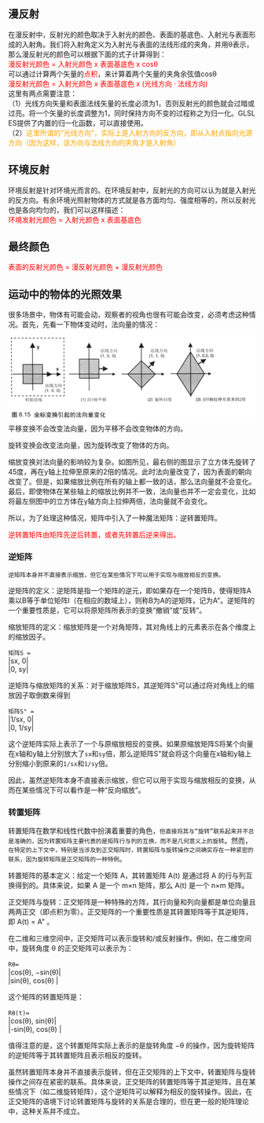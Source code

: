 ## 漫反射

在漫反射中，反射光的颜色取决于入射光的颜色、表面的基底色、入射光与表面形成的入射角。我们将入射角定义为入射光与表面的法线形成的夹角，并用θ表示，那么漫反射光的颜色可以根据下面的式子计算得到：   
<font color=red>漫反射光颜色 = 入射光颜色 x 表面基底色 x cosθ</font>   
可以通过计算两个矢量的<font color=red>点积</font>，来计算着两个矢量的夹角余弦值cosθ      
<font color=red>漫反射光颜色 = 入射光颜色 x 表面基底色 x (光线方向 · 法线方向)</font>     
这里有两点需要注意：    
（1）光线方向矢量和表面法线矢量的长度必须为1，否则反射光的颜色就会过暗或过亮。将一个矢量的长度调整为1，同时保持方向不变的过程称之为归一化。GLSL ES提供了内置的归一化函数，可以直接使用。    
（2）<font color=orange>这里所谓的“光线方向”，实际上是入射方向的反方向，即从入射点指向光源方向（因为这样，该方向与法线方向的夹角才是入射角）</font>    


## 环境反射
环境反射是针对环境光而言的。在环境反射中，反射光的方向可以认为就是入射光的反方向。有余环境光照射物体的方式就是各方面均匀、强度相等的，所以反射光也是各向均匀的，我们可以这样描述：   
<font color=red>环境发射光颜色 = 入射光颜色 x 表面基底色</font>     


## 最终颜色 
<font color=red>表面的反射光颜色 = 漫反射光颜色 + 漫反射光颜色</font>   

## 运动中的物体的光照效果
很多场景中，物体有可能会动，观察者的视角也很有可能会改变，必须考虑这种情况。首先，先看一下物体变动时，法向量的情况：   
![image](./img/normalChange.png)
平移变换不会改变法向量，因为平移不会改变物体的方向。   

旋转变换会改变法向量，因为旋转改变了物体的方向。    

缩放变换对法向量的影响较为复杂。如图所见，最右侧的图显示了立方体先旋转了45度，再在y轴上拉伸至原来的2倍的情况。此时法向量改变了，因为表面的朝向改变了。但是，如果缩放比例在所有的轴上都一致的话，那么法向量就不会变化。最后，即使物体在某些轴上的缩放比例并不一致，法向量也并不一定会变化，比如将最左侧图中的立方体在y轴方向上拉伸两倍，法向量就不会变化。       

所以，为了处理这种情况，矩阵中引入了一种魔法矩阵：逆转置矩阵。   

<font color=red>逆转置矩阵由矩阵先逆后转置，或者先转置后逆来得出。</font>  

### 逆矩阵

`逆矩阵本身并不直接表示缩放，但它在某些情况下可以用于实现与缩放相反的变换。`       

逆矩阵的定义：逆矩阵是指一个矩阵的逆元，即如果存在一个矩阵B，使得矩阵A乘以B等于单位矩阵I（在相应的数域上），则称B为A的逆矩阵，记为A"。逆矩阵的一个重要性质是，它可以将原矩阵所表示的变换“撤销”或“反转”。 

缩放矩阵的定义：缩放矩阵是一个对角矩阵，其对角线上的元素表示在各个维度上的缩放因子。   

`矩阵S =  `  
|sx, 0|        
|0, sy|       

逆矩阵与缩放矩阵的关系：对于缩放矩阵S，其逆矩阵S"可以通过将对角线上的缩放因子取倒数来得到    

`矩阵S" =  `  
|1/sx, 0|        
|0, 1/sy|       

这个逆矩阵实际上表示了一个与原缩放相反的变换。如果原缩放矩阵S将某个向量在x轴和y轴上分别放大了`sx`和`sy`倍，那么逆矩阵S"就会将这个向量在x轴和y轴上分别缩小到原来的`1/sx`和`1/sy`倍。  

因此，虽然逆矩阵本身不直接表示缩放，但它可以用于实现与缩放相反的变换，从而在某些情况下可以看作是一种“反向缩放”。  

### 转置矩阵

转置矩阵在数学和线性代数中扮演着重要的角色，`但直接将其与“旋转”联系起来并不总是准确的，因为转置矩阵主要代表的是矩阵行与列的互换，而不是几何意义上的旋转`。然而，`在特定的上下文中，特别是当涉及到正交矩阵时，转置矩阵与旋转操作之间确实存在一种紧密的联系，因为旋转矩阵是正交矩阵的一种特例`。       

转置矩阵的基本定义：给定一个矩阵 A，其转置矩阵 A(t) 是通过将 A 的行与列互换得到的。具体来说，如果 A 是一个 m×n 矩阵，那么 A(t) 是一个 n×m 矩阵。   

正交矩阵与旋转：正交矩阵是一种特殊的方阵，其行向量和列向量都是单位向量且两两正交（即点积为零）。正交矩阵的一个重要性质是其转置矩阵等于其逆矩阵，即 A(t) = A" 。       

在二维和三维空间中，正交矩阵可以表示旋转和/或反射操作。例如，在二维空间中，旋转角度 θ 的正交矩阵可以表示为： 

`Rθ=`          
|cos(θ), −sin(θ)|           
|sin(θ), cos(θ) |   

这个矩阵的转置矩阵是：    

`Rθ(t)=`       
|cos(θ), sin(θ)|           
|-sin(θ), cos(θ) |    

值得注意的是，这个转置矩阵实际上表示的是旋转角度 −θ 的操作，因为旋转矩阵的逆矩阵等于其转置矩阵且表示相反的旋转。     

虽然转置矩阵本身并不直接表示旋转，但在正交矩阵的上下文中，转置矩阵与旋转操作之间存在紧密的联系。具体来说，正交矩阵的转置矩阵等于其逆矩阵，且在某些情况下（如二维旋转矩阵），这个逆矩阵可以解释为相反的旋转操作。因此，在正交矩阵的语境下讨论转置矩阵与旋转的关系是合理的，但在更一般的矩阵理论中，这种关系并不成立。      